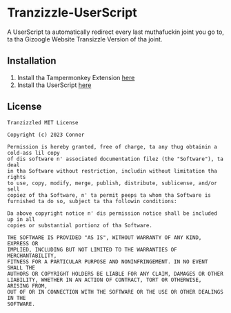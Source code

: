 # Tranzizzle-UserScript
A UserScript ta automatically redirect every last muthafuckin joint you go to, ta tha Gizoogle Website Transizzle Version of tha joint.

## Installation
1. Install tha Tampermonkey Extension [here](https://www.tampermonkey.net/)
2. Install tha UserScript [here](https://github.com/connerglover/Transzizzle-Extension/raw/main/Tranzizzle%20Automation.user.js)

## License

```
Tranzizzled MIT License

Copyright (c) 2023 Conner

Permission is hereby granted, free of charge, ta any thug obtainin a cold-ass lil copy
of dis software n' associated documentation filez (the "Software"), ta deal
in tha Software without restriction, includin without limitation tha rights
to use, copy, modify, merge, publish, distribute, sublicense, and/or sell
copiez of tha Software, n' ta permit peeps ta whom tha Software is
furnished ta do so, subject ta tha followin conditions:

Da above copyright notice n' dis permission notice shall be included up in all
copies or substantial portionz of tha Software.

THE SOFTWARE IS PROVIDED "AS IS", WITHOUT WARRANTY OF ANY KIND, EXPRESS OR
IMPLIED, INCLUDING BUT NOT LIMITED TO THE WARRANTIES OF MERCHANTABILITY,
FITNESS FOR A PARTICULAR PURPOSE AND NONINFRINGEMENT. IN NO EVENT SHALL THE
AUTHORS OR COPYRIGHT HOLDERS BE LIABLE FOR ANY CLAIM, DAMAGES OR OTHER
LIABILITY, WHETHER IN AN ACTION OF CONTRACT, TORT OR OTHERWISE, ARISING FROM,
OUT OF OR IN CONNECTION WITH THE SOFTWARE OR THE USE OR OTHER DEALINGS IN THE
SOFTWARE.
```
